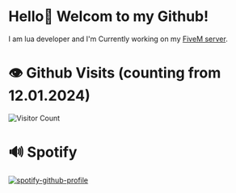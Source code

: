 # Hello👋 Welcom to my Github! 
I am lua developer and I'm Currently working on my [FiveM server](https://4rdm.pl/).

# 👁️ Github Visits (counting from 12.01.2024)
![Visitor Count](https://profile-counter.glitch.me/kubamaz/count.svg) 

# 🔊 Spotify
[![spotify-github-profile](https://spotify-github-profile.kittinanx.com/api/view?uid=kubaxs2.0&cover_image=true&theme=default&show_offline=true&background_color=121212&interchange=true&bar_color=53b14f&bar_color_cover=true)](https://github.com/kittinan/spotify-github-profile)
